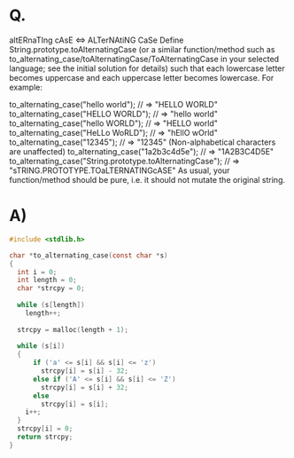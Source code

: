 # Q.
altERnaTIng cAsE <=> ALTerNAtiNG CaSe
Define String.prototype.toAlternatingCase (or a similar function/method such as to_alternating_case/toAlternatingCase/ToAlternatingCase in your selected language; see the initial solution for details) such that each lowercase letter becomes uppercase and each uppercase letter becomes lowercase. For example:

to_alternating_case("hello world"); // => "HELLO WORLD"
to_alternating_case("HELLO WORLD"); // => "hello world"
to_alternating_case("hello WORLD"); // => "HELLO world"
to_alternating_case("HeLLo WoRLD"); // => "hEllO wOrld"
to_alternating_case("12345"); // => "12345" (Non-alphabetical characters are unaffected)
to_alternating_case("1a2b3c4d5e"); // => "1A2B3C4D5E"
to_alternating_case("String.prototype.toAlternatingCase"); // => "sTRING.PROTOTYPE.TOaLTERNATINGcASE"
As usual, your function/method should be pure, i.e. it should not mutate the original string.

# A)
```c
#include <stdlib.h>

char *to_alternating_case(const char *s) 
{
  int i = 0;
  int length = 0;
  char *strcpy = 0;
  
  while (s[length])
    length++; 
  
  strcpy = malloc(length + 1);
  
  while (s[i])
  {
      if ('a' <= s[i] && s[i] <= 'z')
        strcpy[i] = s[i] - 32;
      else if ('A' <= s[i] && s[i] <= 'Z')
        strcpy[i] = s[i] + 32;
      else
        strcpy[i] = s[i];
    i++;
  }
  strcpy[i] = 0;
  return strcpy;
}

